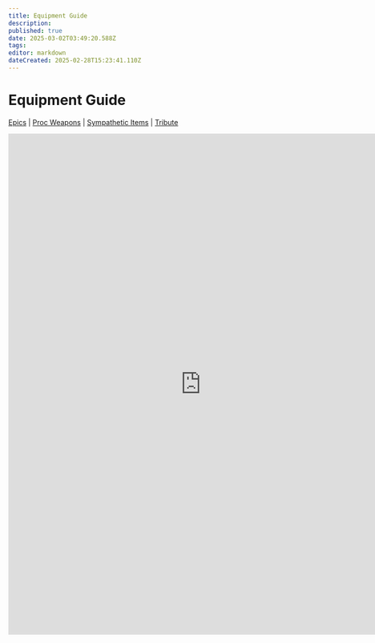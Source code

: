```yaml
---
title: Equipment Guide
description: 
published: true
date: 2025-03-02T03:49:20.588Z
tags: 
editor: markdown
dateCreated: 2025-02-28T15:23:41.110Z
---
```


# Equipment Guide

[Epics](/equipment-guide/epics/_indexen) | [Proc Weapons](/equipment-guide/procs/_indexen) | [Sympathetic Items](/equipment-guide/symp-items) | [Tribute](/equipment-guide/tribute)

<iframe 
  src="https://www.thjdi.cc/items" 
  width="768" 
  height="1000" 
  style="width: 768px; border: none; overflow: auto;"
  scrolling="auto">
</iframe>
